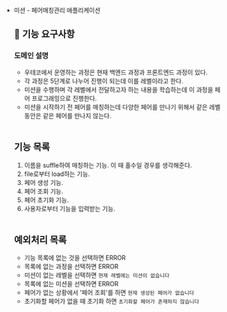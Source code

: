 - 미션 - 페어매칭관리 애플리케이션

    ## 🚀 기능 요구사항

    ### 도메인 설명

    - 우테코에서 운영하는 과정은 현재 백엔드 과정과 프론트엔드 과정이 있다.
    - 각 과정은 5단계로 나누어 진행이 되는데 이를 레벨이라고 한다.
    - 미션을 수행하며 각 레벨에서 전달하고자 하는 내용을 학습하는데 이 과정을 페어 프로그래밍으로 진행한다.
    - 미션을 시작하기 전 페어를 매칭하는데 다양한 페어를 만나기 위해서 같은 레벨 동안은 같은 페어를 만나지 않는다.

    <br>

    ## 기능 목록

    1. 이름을 suffle하여 매칭하는 기능. 이 때 홀수일 경우를 생각해준다.
    2. file로부터 load하는 기능.
    3. 페어 생성 기능.
    4. 페어 조회 기능.
    5. 페어 초기화 기능.
    6. 사용자로부터 기능을 입력받는 기능.

    <br>

    ## 예외처리 목록

    - 기능 목록에 없는 것을 선택하면 ERROR
    - 목록에 없는 과정을 선택하면 ERROR
    - 미션이 없는 레벨을 선택하면 `현재 레벨에는 미션이 없습니다`
    - 목록에 없는 미션을 선택하면 ERROR
    - 페어가 없는 상황에서 '페어 조회'를 하면 `현재 생성된 페어가 없습니다`
    - 초기화할 페어가 없을 때 초기화 하면 `초기화할 페어가 존재하지 않습니다`

